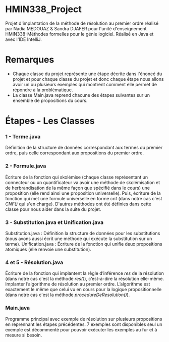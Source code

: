# HMIN338_Project

Projet d'implantation de la méthode de résolution au premier ordre réalisé par Nadia MEDOUAZ & Sandra DJAFER pour l'unité d'enseignement HMIN338-Méthodes formelles pour le génie logiciel. Réalisé en Java et avec l'IDE IntelliJ.

# Remarques

- Chaque classe du projet représente une étape décrite dans l'énoncé du projet et pour chaque classe du projet et donc chaque étape nous allons avoir un ou plusieurs exemples qui montrent comment elle permet de répondre à la problématique.
- La classe Main.java reprend chacune des étapes suivantes sur un ensemble de propositions du cours.

# Étapes - Les Classes

### 1 - Terme.java

Définition de la structure de données correspondant aux termes du premier ordre, puis celle correspondant aux propositions du premier ordre.

### 2 - Formule.java

Écriture de la fonction qui skolémise (chaque classe représentant un connecteur ou un quantificateur va avoir une méthode de skolémisation et de herbrandisation de la même façon que spécifié dans le cours) une proposition (elle rend ainsi une proposition universelle). Puis, écriture de la fonction qui met une formule universelle en forme cnf (dans notre cas c'est *CNF()* qui s'en charge). D'autres méthodes ont été définies dans cette classe pour nous aider dans la suite du projet.

### 3 - Substitution.java et Unification.java

Substitution.java : Définition la structure de données pour les substitutions (nous avons aussi écrit une méthode qui exécute la substitution sur un terme). 
Unification.java : Écriture de la fonction qui unifie deux propositions atomiques (elle renvoie une substitution).

### 4 et 5 - Résolution.java

Écriture de la fonction qui implantent la règle d’inférence *res* de la résolution (dans notre cas c'est la méthode *res()*), c’est-à-dire la résolution elle-même.
Implanter l’algorithme de résolution au premier ordre. L’algorithme est exactement le même que
celui vu en cours pour la logique propositionnelle (dans notre cas c'est la méthode *procedureDeResolution()*).

### Main.java

Programme principal avec exemple de résolution sur plusieurs propositions en reprennant les étapes précédentes. 7 exemples sont disponibles seul un exemple est décommenté pour pouvoir exécuter les exemples au fur et à mesure si besoin.

